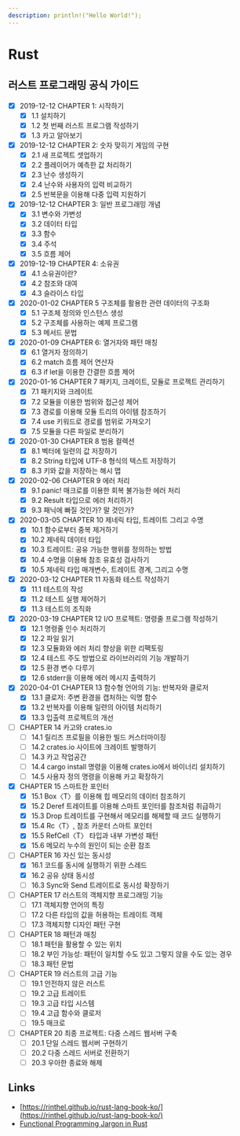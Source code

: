 ```yaml
---
description: println!("Hello World!");
---
```


# Rust

## 러스트 프로그래밍 공식 가이드
- [x] 2019-12-12 CHAPTER 1: 시작하기
    - [x] 1.1 설치하기 
    - [x] 1.2 첫 번째 러스트 프로그램 작성하기 
    - [x] 1.3 카고 알아보기

- [x] 2019-12-12 CHAPTER 2: 숫자 맞히기 게임의 구현
    - [x] 2.1 새 프로젝트 셋업하기
    - [x] 2.2 플레이어가 예측한 값 처리하기
    - [x] 2.3 난수 생성하기
    - [x] 2.4 난수와 사용자의 입력 비교하기
    - [x] 2.5 반복문을 이용해 다중 입력 지원하기

- [x] 2019-12-12 CHAPTER 3: 일반 프로그래밍 개념
    - [x] 3.1 변수와 가변성
    - [x] 3.2 데이터 타입
    - [x] 3.3 함수 
    - [x] 3.4 주석
    - [x] 3.5 흐름 제어

- [x] 2019-12-19 CHAPTER 4: 소유권
    - [x] 4.1 소유권이란?
    - [x] 4.2 참조와 대여
    - [x] 4.3 슬라이스 타입

- [x] 2020-01-02 CHAPTER 5 구조체를 활용한 관련 데이터의 구조화
    - [x] 5.1 구조체 정의와 인스턴스 생성
    - [x] 5.2 구조체를 사용하는 예제 프로그램
    - [x] 5.3 메서드 문법

- [x] 2020-01-09 CHAPTER 6: 열거자와 패턴 매칭
    - [x] 6.1 열거자 정의하기
    - [x] 6.2 match 흐름 제어 연산자
    - [x] 6.3 if let을 이용한 간결한 흐름 제어

- [x] 2020-01-16 CHAPTER 7 패키지, 크레이트, 모듈로 프로젝트 관리하기
    - [x] 7.1 패키지와 크레이트
    - [x] 7.2 모듈을 이용한 범위와 접근성 제어
    - [x] 7.3 경로를 이용해 모듈 트리의 아이템 참조하기
    - [x] 7.4 use 키워드로 경로를 범위로 가져오기
    - [x] 7.5 모듈을 다른 파일로 분리하기

- [x] 2020-01-30 CHAPTER 8 범용 컬렉션
    - [x] 8.1 벡터에 일련의 값 저장하기
    - [x] 8.2 String 타입에 UTF-8 형식의 텍스트 저장하기
    - [x] 8.3 키와 값을 저장하는 해시 맵

- [x] 2020-02-06 CHAPTER 9 에러 처리
    - [x] 9.1 panic! 매크로를 이용한 회복 불가능한 에러 처리
    - [x] 9.2 Result 타입으로 에러 처리하기
    - [x] 9.3 패닉에 빠질 것인가? 말 것인가?

- [x] 2020-03-05 CHAPTER 10 제네릭 타입, 트레이트 그리고 수명
    - [x] 10.1 함수로부터 중복 제거하기
    - [x] 10.2 제네릭 데이터 타입
    - [x] 10.3 트레이트: 공유 가능한 행위를 정의하는 방법
    - [x] 10.4 수명을 이용해 참조 유효성 검사하기
    - [x] 10.5 제네릭 타입 매개변수, 트레이트 경계, 그리고 수명

- [x] 2020-03-12 CHAPTER 11 자동화 테스트 작성하기
    - [x] 11.1 테스트의 작성
    - [x] 11.2 테스트 실행 제어하기
    - [x] 11.3 테스트의 조직화

- [x] 2020-03-19 CHAPTER 12 I/O 프로젝트: 명령줄 프로그램 작성하기
    - [x] 12.1 명령줄 인수 처리하기
    - [x] 12.2 파일 읽기
    - [x] 12.3 모듈화와 에러 처리 향상을 위한 리팩토링
    - [x] 12.4 테스트 주도 방법으로 라이브러리의 기능 개발하기
    - [x] 12.5 환경 변수 다루기
    - [x] 12.6 stderr을 이용해 에러 메시지 출력하기

- [x] 2020-04-01 CHAPTER 13 함수형 언어의 기능: 반복자와 클로저
    - [x] 13.1 클로저: 주변 환경을 캡처하는 익명 함수
    - [x] 13.2 반복자를 이용해 일련의 아이템 처리하기
    - [x] 13.3 입출력 프로젝트의 개선

- [ ] CHAPTER 14 카고와 crates.io
    - [ ] 14.1 릴리즈 프로필을 이용한 빌드 커스터마이징
    - [ ] 14.2 crates.io 사이트에 크레이트 발행하기
    - [ ] 14.3 카고 작업공간
    - [ ] 14.4 cargo install 명령을 이용해 crates.io에서 바이너리 설치하기
    - [ ] 14.5 사용자 정의 명령을 이용해 카고 확장하기

- [x] CHAPTER 15 스마트한 포인터
    - [x] 15.1 Box〈T〉를 이용해 힙 메모리의 데이터 참조하기
    - [x] 15.2 Deref 트레이트를 이용해 스마트 포인터를 참조처럼 취급하기
    - [x] 15.3 Drop 트레이트를 구현해서 메모리를 해제할 때 코드 실행하기
    - [x] 15.4 Rc〈T〉, 참조 카운터 스마트 포인터
    - [x] 15.5 RefCell〈T〉 타입과 내부 가변성 패턴
    - [x] 15.6 메모리 누수의 원인이 되는 순환 참조

- [ ] CHAPTER 16 자신 있는 동시성
    - [x] 16.1 코드를 동시에 실행하기 위한 스레드
    - [x] 16.2 공유 상태 동시성
    - [ ] 16.3 Sync와 Send 트레이트로 동시성 확장하기

- [ ] CHAPTER 17 러스트의 객체지향 프로그래밍 기능
    - [ ] 17.1 객체지향 언어의 특징
    - [ ] 17.2 다른 타입의 값을 허용하는 트레이트 객체
    - [ ] 17.3 객체지향 디자인 패턴 구현

- [ ] CHAPTER 18 패턴과 매칭
    - [ ] 18.1 패턴을 활용할 수 있는 위치
    - [ ] 18.2 부인 가능성: 패턴이 일치할 수도 있고 그렇지 않을 수도 있는 경우
    - [ ] 18.3 패턴 문법

- [ ] CHAPTER 19 러스트의 고급 기능
    - [ ] 19.1 안전하지 않은 러스트
    - [ ] 19.2 고급 트레이트
    - [ ] 19.3 고급 타입 시스템
    - [ ] 19.4 고급 함수와 클로저
    - [ ] 19.5 매크로

- [ ] CHAPTER 20 최종 프로젝트: 다중 스레드 웹서버 구축
    - [ ] 20.1 단일 스레드 웹서버 구현하기
    - [ ] 20.2 다중 스레드 서버로 전환하기
    - [ ] 20.3 우아한 종료와 해제

## Links

* [https://rinthel.github.io/rust-lang-book-ko/](https://rinthel.github.io/rust-lang-book-ko/)
* [Functional Programming Jargon in Rust](https://functional.works-hub.com/learn/functional-programming-jargon-in-rust-1b555)

